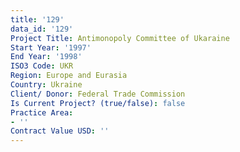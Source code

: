 ```yaml
---
title: '129'
data_id: '129'
Project Title: Antimonopoly Committee of Ukaraine
Start Year: '1997'
End Year: '1998'
ISO3 Code: UKR
Region: Europe and Eurasia
Country: Ukraine
Client/ Donor: Federal Trade Commission
Is Current Project? (true/false): false
Practice Area:
- ''
Contract Value USD: ''
---
```


